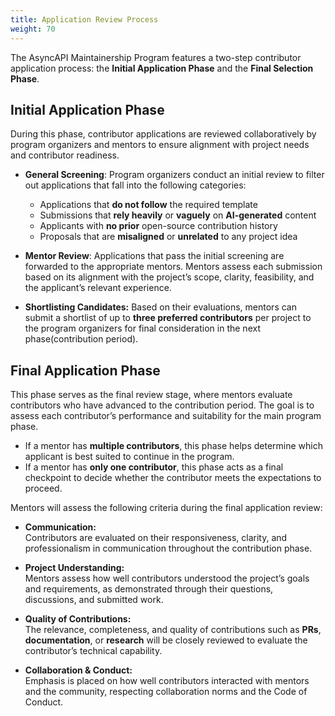 ```yaml
---
title: Application Review Process
weight: 70
---
```


The AsyncAPI Maintainership Program features a two-step contributor application process: the **Initial Application Phase** and the **Final Selection Phase**.

## Initial Application Phase

During this phase, contributor applications are reviewed collaboratively by program organizers and mentors to ensure alignment with project needs and contributor readiness.

- **General Screening**: 
    Program organizers conduct an initial review to filter out applications that fall into the following categories:
  - Applications that **do not follow** the required template
  - Submissions that **rely heavily** or **vaguely** on **AI-generated** content
  - Applicants with **no prior** open-source contribution history
  - Proposals that are **misaligned** or **unrelated** to any project idea

- **Mentor Review**: 
    Applications that pass the initial screening are forwarded to the appropriate mentors. Mentors assess each submission based on its alignment with the project’s scope, clarity, feasibility, and the applicant’s relevant experience.

- **Shortlisting Candidates:** 
    Based on their evaluations, mentors can submit a shortlist of up to **three preferred contributors** per project to the program organizers for final consideration in the next phase(contribution period).

## Final Application Phase

This phase serves as the final review stage, where mentors evaluate contributors who have advanced to the contribution period. The goal is to assess each contributor’s performance and suitability for the main program phase.

- If a mentor has **multiple contributors**, this phase helps determine which applicant is best suited to continue in the program.
- If a mentor has **only one contributor**, this phase acts as a final checkpoint to decide whether the contributor meets the expectations to proceed.

Mentors will assess the following criteria during the final application review:

- **Communication:**  
    Contributors are evaluated on their responsiveness, clarity, and professionalism in communication throughout the contribution phase.

- **Project Understanding:**  
    Mentors assess how well contributors understood the project’s goals and requirements, as demonstrated through their questions, discussions, and submitted work.

- **Quality of Contributions:**  
    The relevance, completeness, and quality of contributions such as **PRs**, **documentation**, or **research** will be closely reviewed to evaluate the contributor’s technical capability.

- **Collaboration & Conduct:**  
    Emphasis is placed on how well contributors interacted with mentors and the community, respecting collaboration norms and the Code of Conduct.